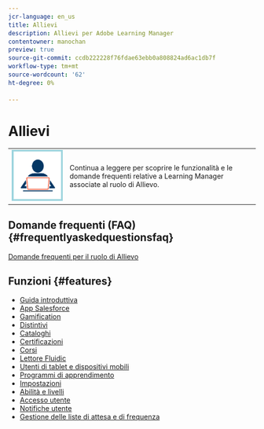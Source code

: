 ```yaml
---
jcr-language: en_us
title: Allievi
description: Allievi per Adobe Learning Manager
contentowner: manochan
preview: true
source-git-commit: ccdb222228f76fdae63ebb0a808824ad6ac1db7f
workflow-type: tm+mt
source-wordcount: '62'
ht-degree: 0%

---
```




# Allievi

<table> 
 <tbody>
  <tr> 
   <td><img src="assets/learner2.png"></td> 
   <td><p>Continua a leggere per scoprire le funzionalità e le domande frequenti relative a Learning Manager associate al ruolo di Allievo. </p></td> 
  </tr> 
 </tbody>
</table>

## Domande frequenti (FAQ) {#frequentlyaskedquestionsfaq}

[Domande frequenti per il ruolo di Allievo](learners/frequently-asked-questions-for-learners.md)

## Funzioni {#features}

* [Guida introduttiva](learners/feature-summary/getting-started-learner.md)
* [App Salesforce](learners/feature-summary/sfdc-app.md)
* [Gamification](learners/feature-summary/gamification.md)
* [Distintivi](learners/feature-summary/badges.md)
* [Cataloghi](learners/feature-summary/catalogs.md)
* [Certificazioni](learners/feature-summary/certifications.md)
* [Corsi](learners/feature-summary/courses.md)
* [Lettore Fluidic](learners/feature-summary/fluidic-player.md)
* [Utenti di tablet e dispositivi mobili](learners/feature-summary/ipad-android-tablet-users.md)
* [Programmi di apprendimento](learners/feature-summary/learning-programs.md)
* [Impostazioni](learners/feature-summary/settings.md)
* [Abilità e livelli](learners/feature-summary/skills-levels.md)
* [Accesso utente](learners/feature-summary/user-login.md)
* [Notifiche utente](learners/feature-summary/user-notifications.md)
* [Gestione delle liste di attesa e di frequenza](learners/feature-summary/waitlist-attendance-management.md)

